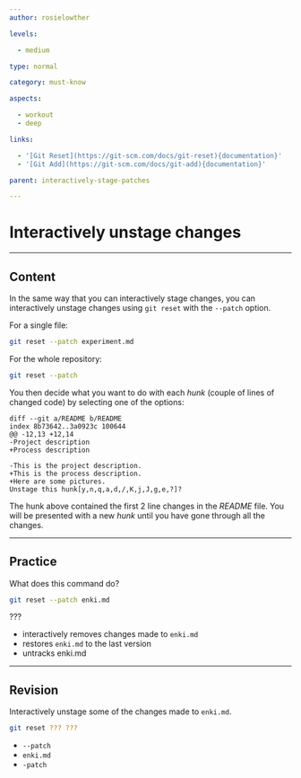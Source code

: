 ```yaml
---
author: rosielowther

levels:

  - medium

type: normal

category: must-know

aspects:

  - workout
  - deep

links:

  - '[Git Reset](https://git-scm.com/docs/git-reset){documentation}'
  - '[Git Add](https://git-scm.com/docs/git-add){documentation}'

parent: interactively-stage-patches

---
```


# Interactively unstage changes

---
## Content

In the same way that you can interactively stage changes, you can interactively unstage changes using `git reset` with the `--patch` option.

For a single file:
```bash
git reset --patch experiment.md
```
For the whole repository:
```bash
git reset --patch
```
You then decide what you want to do with each *hunk* (couple of lines of changed code) by selecting one of the options:
```
diff --git a/README b/README
index 8b73642..3a0923c 100644
@@ -12,13 +12,14
-Project description
+Process description

-This is the project description.
+This is the process description.
+Here are some pictures.
Unstage this hunk[y,n,q,a,d,/,K,j,J,g,e,?]?
```
The hunk above contained the first 2 line changes in the *README* file. You will be presented with a new *hunk* until you have gone through all the changes.

---
## Practice

What does this command do?
```bash
git reset --patch enki.md
```
???

* interactively removes changes made to `enki.md`
* restores `enki.md` to the last version
* untracks enki.md

---
## Revision

Interactively unstage some of the changes made to `enki.md`.
```bash
git reset ??? ???
```

* `--patch`
* `enki.md`
* `-patch`

 
 
 

